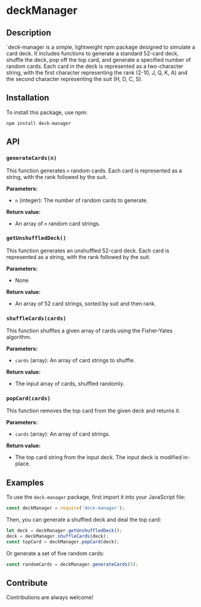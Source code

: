 # deckManager

## Description

`deck-manager is a simple, lightweight npm package designed to simulate a card deck. It includes functions to generate a standard 52-card deck, shuffle the deck, pop off the top card, and generate a specified number of random cards. Each card in the deck is represented as a two-character string, with the first character representing the rank (2-10, J, Q, K, A) and the second character representing the suit (H, D, C, S).

## Installation

To install this package, use npm:

```shell
npm install deck-manager
```

## API

### `generateCards(n)`

This function generates `n` random cards. Each card is represented as a string, with the rank followed by the suit.

**Parameters:**

- `n` (integer): The number of random cards to generate.

**Return value:**

- An array of `n` random card strings.

### `getUnshuffledDeck()`

This function generates an unshuffled 52-card deck. Each card is represented as a string, with the rank followed by the suit.

**Parameters:**

- None

**Return value:**

- An array of 52 card strings, sorted by suit and then rank.

### `shuffleCards(cards)`

This function shuffles a given array of cards using the Fisher-Yates algorithm.

**Parameters:**

- `cards` (array): An array of card strings to shuffle.

**Return value:**

- The input array of cards, shuffled randomly.

### `popCard(cards)`

This function removes the top card from the given deck and returns it.

**Parameters:**

- `cards` (array): An array of card strings.

**Return value:**

- The top card string from the input deck. The input deck is modified in-place.

## Examples

To use the `deck-manager` package, first import it into your JavaScript file:

```javascript
const deckManager = require('deck-manager');
```

Then, you can generate a shuffled deck and deal the top card:

```javascript
let deck = deckManager.getUnshuffledDeck();
deck = deckManager.shuffleCards(deck);
const topCard = deckManager.popCard(deck);
```

Or generate a set of five random cards:

```javascript
const randomCards = deckManager.generateCards(5);
```

## Contribute

Contributions are always welcome!
